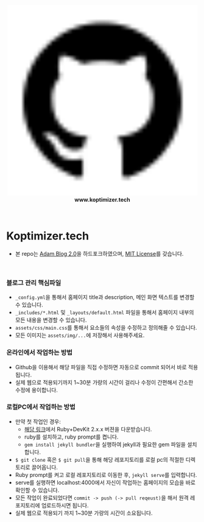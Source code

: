 <p align = 'center'>
   <img src="https://github.com/koptimizer/koptimizer.tech/blob/main/assets/img/icons/github_fill.svg" width="500" height="500"><br>
   <b> www.koptimizer.tech </b>
</p>
</br>

# Koptimizer.tech
- 본 repo는 [Adam Blog 2.0](http://jekyllthemes.org/themes/adam-blog-2/)을 하드포크하였으며, [MIT License](https://ko.wikipedia.org/wiki/MIT_%ED%97%88%EA%B0%80%EC%84%9C)를 갖습니다.
</br>

### 블로그 관리 핵심파일
- ```_config.yml```을 통해서 홈페이지 title과 description, 메인 화면 텍스트를 변경할 수 있습니다.
- ```_includes/*.html``` 및 ```_layouts/default.html```  파일을 통해서 홈페이지 내부의 모든 내용을 변경할 수 있습니다.
- ```assets/css/main.css```를 통해서 요소들의 속성을 수정하고 정의해줄 수 있습니다.
- 모든 이미지는 ```assets/img/...```에 저장해서 사용해주세요.

### 온라인에서 작업하는 방법
- Github을 이용해서 해당 파일을 직접 수정하면 자동으로 commit 되어서 바로 적용됩니다.
- 실제 웹으로 적용되기까지 1~30분 가량의 시간이 걸리나 수정이 간편해서 간소한 수정에 용이합니다.

### 로컬PC에서 작업하는 방법
- 만약 첫 작업인 경우:
   - [해당 링크](https://rubyinstaller.org/downloads/)에서 Ruby+DevKit 2.x.x 버젼을 다운받습니다.
   - ruby를 설치하고, ruby prompt를 켭니다.
   - ```gem install jekyll bundler```을 실행하여 jekyll과 필요한 gem 파일을 설치합니다.
- ```$ git clone``` 혹은 ```$ git pull```을 통해 해당 레포지토리를 로컬 pc의 적절한 디렉토리로 끌어옵니다.
- Ruby prompt를 켜고 로컬 레포지토리로 이동한 후, ```jekyll serve```를 입력합니다.
- serve를 실행하면 localhost:4000에서 자신이 작업하는 홈페이지의 모습을 바로 확인할 수 있습니다.
- 모든 작업이 완료되었다면 ```commit -> push (-> pull reqeust)```을 해서 원격 레포지토리에 업로드하시면 됩니다.
- 실제 웹으로 적용되기 까지 1~30분 가량의 시간이 소요됩니다.
